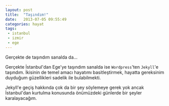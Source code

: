 ```yaml
---
layout: post
title:  "Taşındım!"
date:   2013-07-05 09:55:49
categories: hayat
tags:
 - istanbul
 - izmir
 - ege
---
```


Gerçekte de taşındım sanalda da...

Gerçekte İstanbul'dan Ege'ye taşındım sanalda ise `Wordpress`'ten `Jekyll`'e taşındım. İkisinin de temel amacı hayatımı basitleştirmek, hayatta gereksinim duyduğum güzellikleri sadelik ile bulabilmekti.

Jekyll'e  geçiş hakkında çok da bir şey söylemeye gerek yok ancak İstanbul'dan kurtulma konusunda önümüzdeki günlerde bir şeyler karalayacağım.